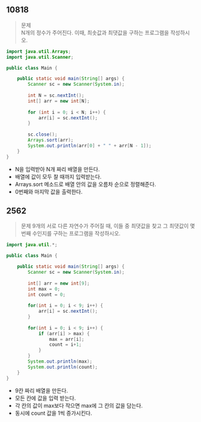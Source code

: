 ## 10818
>문제   
>N개의 정수가 주어진다. 이때, 최솟값과 최댓값을 구하는 프로그램을 작성하시오.   
```java
import java.util.Arrays;
import java.util.Scanner;

public class Main {

	public static void main(String[] args) {
		Scanner sc = new Scanner(System.in);
		
		int N = sc.nextInt();
		int[] arr = new int[N];
		
		for (int i = 0; i < N; i++) {
			arr[i] = sc.nextInt();
		}
		
		sc.close();
		Arrays.sort(arr);
		System.out.println(arr[0] + " " + arr[N - 1]);
	}
}
```
* N을 입력받아 N개 짜리 배열을 만든다.
* 배열에 값이 모두 찰 때까지 입력받는다.
* Arrays.sort 메소드로 배열 안의 값을 오름차 순으로 정렬해준다.
* 0번째와 마지막 값을 출력한다.

## 2562
> 문제
> 9개의 서로 다른 자연수가 주어질 때, 이들 중 최댓값을 찾고 그 최댓값이 몇 번째 수인지를 구하는 프로그램을 작성하시오.
```java
import java.util.*;

public class Main {

	public static void main(String[] args) {
		Scanner sc = new Scanner(System.in);
		
		int[] arr = new int[9];
		int max = 0;
		int count = 0;
				
		for(int i = 0; i < 9; i++) {
			arr[i] = sc.nextInt();
		}
	
		for(int i = 0; i < 9; i++) {
			if (arr[i] > max) {
				max = arr[i];
				count = i+1;
			}
		}
		System.out.println(max);
		System.out.println(count);
	}
}
```
* 9칸 짜리 배열을 만든다.
* 모든 칸에 값을 입력 받는다.
* 각 칸의 값이 max보다 작으면 max에 그 칸의 값을 담는다.
* 동시에 count 값을 1씩 증가시킨다.
